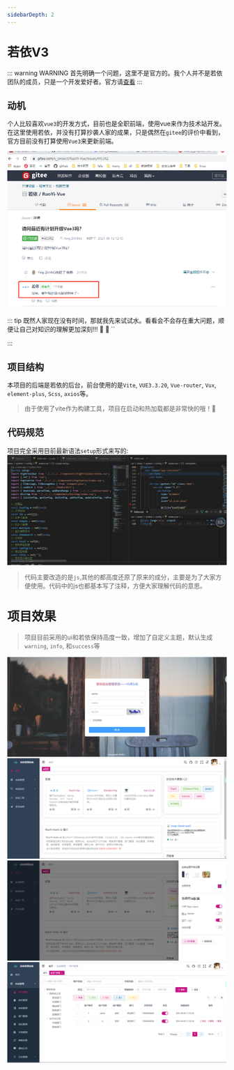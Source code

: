 ```yaml
---
sidebarDepth: 2
---
```


# 若依V3

::: warning WARNING
首先明确一个问题，这里不是官方的。我个人并不是若依团队的成员，只是一个开发爱好者。官方请[查看](http://ruoyi.vip/)
:::


## 动机

个人比较喜欢`vue3`的开发方式，目前也是全职前端，使用vue来作为技术站开发。在这里使用若依，并没有打算抄袭人家的成果，只是偶然在`gitee`的评价中看到，官方目前没有打算使用`Vue3`来更新前端。

![动机来源](./assets/task.png)

::: tip
既然人家现在没有时间，那就我先来试试水。看看会不会存在重大问题，顺便让自己对知识的理解更加深刻!!! :tada: :100: ``

:::
## 项目结构

本项目的后端是若依的后台，前台使用的是`Vite`, `VUE3.3.20`, `Vue-router`,  `Vux`, `element-plus`, `Scss`, `axios`等。
> 由于使用了vite作为构建工具，项目在启动和热加载都是非常快的哦！:100:

##  代码规范
项目完全采用目前最新语法`setup`形式来写的:
![代码书写规范](./assets/code.png)

>  代码主要改造的是`js`,其他的都高度还原了原来的成分，主要是为了大家方便使用。代码中的js也都基本写了注释，方便大家理解代码的意思。

# 项目效果
> 项目目前采用的ui和若依保持高度一致，增加了自定义主题，默认生成`warning`, `info`, 和`success`等

![效果1](./assets/pic1.png)![效果2](./assets/pic2.png)![效果3](./assets/pic3.png)![效果4](./assets/pic4.png)

